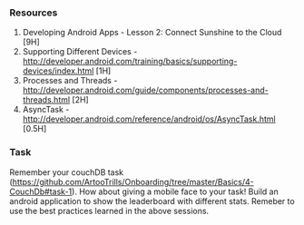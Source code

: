 

### Resources

1. Developing Android Apps - Lesson 2: Connect Sunshine to the Cloud [9H]
2. Supporting Different Devices - http://developer.android.com/training/basics/supporting-devices/index.html [1H]
3. Processes and Threads - http://developer.android.com/guide/components/processes-and-threads.html [2H]
4. AsyncTask - http://developer.android.com/reference/android/os/AsyncTask.html [0.5H]



### Task

Remember your couchDB task (https://github.com/ArtooTrills/Onboarding/tree/master/Basics/4-CouchDb#task-1).  How about giving a mobile face to your task! Build an android application to show the leaderboard with different stats. Remeber to use the best practices learned in the above sessions. 
